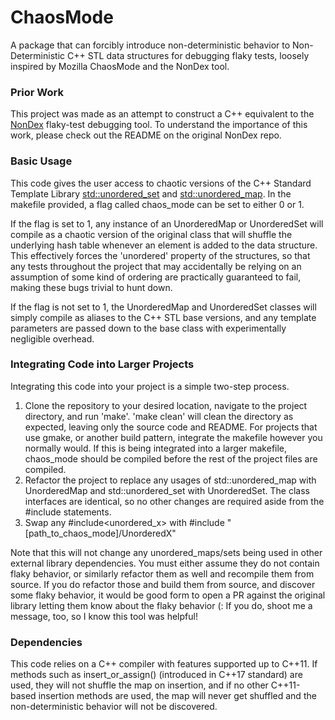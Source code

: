 # ChaosMode
A package that can forcibly introduce non-deterministic behavior to Non-Deterministic C++ STL data structures for debugging flaky tests, loosely inspired by Mozilla ChaosMode and the NonDex tool.

### Prior Work
This project was made as an attempt to construct a C++ equivalent to the [NonDex](https://github.com/TestingResearchIllinois/NonDex) flaky-test debugging tool. To understand the importance of this work, please check out the README on the original NonDex repo. 

### Basic Usage
This code gives the user access to chaotic versions of the C++ Standard Template Library [std::unordered_set](https://cplusplus.com/reference/unordered_set/unordered_set/) and [std::unordered_map](https://cplusplus.com/reference/unordered_map/unordered_map/). In the makefile provided, a flag called chaos_mode can be set to either 0 or 1. 

If the flag is set to 1, any instance of an UnorderedMap or UnorderedSet will compile as a chaotic version of the original class that will shuffle the underlying hash table whenever an element is added to the data structure. This effectively forces the 'unordered' property of the structures, so that any tests throughout the project that may accidentally be relying on an assumption of some kind of ordering are practically guaranteed to fail, making these bugs trivial to hunt down. 

If the flag is not set to 1, the UnorderedMap and UnorderedSet classes will simply compile as aliases to the C++ STL base versions, and any template parameters are passed down to the base class with experimentally negligible overhead.

### Integrating Code into Larger Projects
Integrating this code into your project is a simple two-step process.
1) Clone the repository to your desired location, navigate to the project directory, and run 'make'. 'make clean' will clean the directory as expected, leaving only the source code and README. For projects that use gmake, or another build pattern, integrate the makefile however you normally would. If this is being integrated into a larger makefile, chaos_mode should be compiled before the rest of the project files are compiled.
2) Refactor the project to replace any usages of std::unordered_map with UnorderedMap and std::unordered_set with UnorderedSet. The class interfaces are identical, so no other changes are required aside from the #include statements.
3) Swap any #include<unordered_x> with #include "[path_to_chaos_mode]/UnorderedX"

Note that this will not change any unordered_maps/sets being used in other external library dependencies. You must either assume they do not contain flaky behavior, or similarly refactor them as well and recompile them from source. If you do refactor those and build them from source, and discover some flaky behavior, it would be good form to open a PR against the original library letting them know about the flaky behavior (: If you do, shoot me a message, too, so I know this tool was helpful!

### Dependencies
This code relies on a C++ compiler with features supported up to C++11. If methods such as insert_or_assign() (introduced in C++17 standard) are used, they will not shuffle the map on insertion, and if no other C++11-based insertion methods are used, the map will never get shuffled and the non-deterministic behavior will not be discovered.

